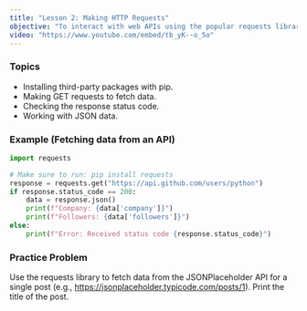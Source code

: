 ```yaml
---
title: "Lesson 2: Making HTTP Requests"
objective: "To interact with web APIs using the popular requests library."
video: "https://www.youtube.com/embed/tb_yK--o_5o"
---
```


### Topics

- Installing third-party packages with pip.
- Making GET requests to fetch data.
- Checking the response status code.
- Working with JSON data.

### Example (Fetching data from an API)

```python
import requests

# Make sure to run: pip install requests
response = requests.get("https://api.github.com/users/python")
if response.status_code == 200:
    data = response.json()
    print(f"Company: {data['company']}")
    print(f"Followers: {data['followers']}")
else:
    print(f"Error: Received status code {response.status_code}")
```

### Practice Problem

Use the requests library to fetch data from the JSONPlaceholder API for a single post (e.g., https://jsonplaceholder.typicode.com/posts/1). Print the title of the post.
